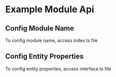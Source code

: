 # Example Module Api

## Config Module Name

To config module name, access index.ts file

## Config Entity Properties

To config entity properties, access interface.ts file
